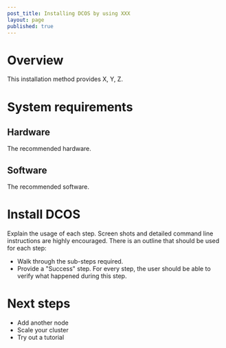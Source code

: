 ```yaml
---
post_title: Installing DCOS by using XXX
layout: page
published: true
---
```


# Overview

This installation method provides X, Y, Z.

# System requirements

## Hardware
The recommended hardware.

## Software
The recommended software.

# Install DCOS

Explain the usage of each step. Screen shots and detailed command line instructions are highly encouraged. There is an outline that should be used for each step:

- Walk through the sub-steps required.
- Provide a "Success" step. For every step, the user should be able to verify what happened during this step. 

# Next steps

- Add another node
- Scale your cluster
- Try out a tutorial